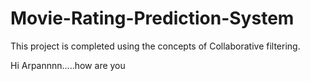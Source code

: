 # Movie-Rating-Prediction-System
This project is completed using the concepts of Collaborative filtering.

Hi Arpannnn.....how are you
